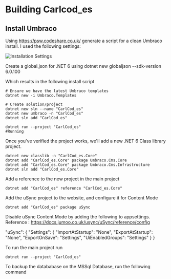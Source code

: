 # Building Carlcod_es

## Install Umbraco

Using https://psw.codeshare.co.uk/ generate a script for a clean Umbraco install. I used the following settings:

![Installation Settings](media/psw.png)

Create a global.json for .NET 6 using dotnet new globaljson --sdk-version 6.0.100

Which results in the following install script

    # Ensure we have the latest Umbraco templates
    dotnet new -i Umbraco.Templates

    # Create solution/project
    dotnet new sln --name "CarlCod_es"
    dotnet new umbraco -n "CarlCod_es" 
    dotnet sln add "CarlCod_es"

    dotnet run --project "CarlCod_es"
    #Running

Once you've verified the project works, we'll add a new .NET 6 Class library project. 

    dotnet new classlib -n "CarlCod_es.Core" 
    dotnet add "CarlCod_es.Core" package Umbraco.Cms.Core
    dotnet add "CarlCod_es.Core" package Umbraco.Cms.Infrastructure
    dotnet sln add "CarlCod_es.Core"

Add a reference to the new project in the main project

    dotnet add "CarlCod_es" reference "CarlCod_es.Core"

Add the uSync project to the website, and configure it for Content Mode

    dotnet add "CarlCod_es" package uSync 

Disable uSync Content Mode by adding the following to appsettings. Reference : https://docs.jumoo.co.uk/usync/uSync/reference/config

  "uSync": {
    "Settings": {
        "ImportAtStartup": "None",
        "ExportAtStartup": "None",
        "ExportOnSave": "Settings",
        "UiEnabledGroups": "Settings"
    }
  }

To run the main project run

    dotnet run --project "CarlCod_es"

To backup the datababase on the MSSql Database, run the following command